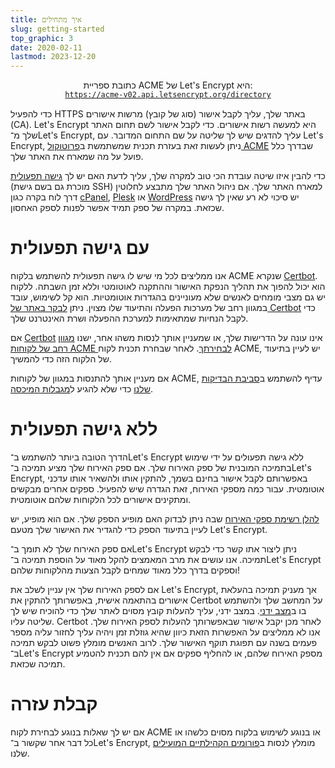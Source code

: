 ```yaml
---
title: איך מתחילים
slug: getting-started
top_graphic: 3
date: 2020-02-11
lastmod: 2023-12-20
---
```


<div style="display: flex; flex-direction: column; align-items: center; margin-bottom: 15px;">
  <div>כתובת ספריית ACME של Let's Encrypt היא:</div>
  <div><a href="https://acme-v02.api.letsencrypt.org"><code>https://acme-v02.api.letsencrypt.org/directory</code></a></div>
</div>

כדי להפעיל HTTPS באתר שלך, עליך לקבל אישור (סוג של קובץ) מרשות אישורים (CA). Let's Encrypt היא למעשה רשות אישורים. כדי לקבל אישור לשם תחום האתר שלך מ־Let's Encrypt, עליך להדגים שיש לך שליטה על שם התחום המדובר. עם Let's Encrypt, ניתן לעשות זאת בעזרת תכנית שמשתמשת ב[פרוטוקול ACME](https://tools.ietf.org/html/rfc8555) שבדרך כלל פועל על מה שמארח את האתר שלך.

כדי להבין איזו שיטה עובדת הכי טוב למקרה שלך, עליך לדעת האם יש לך [גישה תפעולית](https://en.wikipedia.org/wiki/Shell_account) (מוכרת גם בשם גישת SSH) למארח האתר שלך. אם ניהול האתר שלך מתבצע לחלוטין דרך לוח בקרה כגון [cPanel](https://cpanel.net/),‏ [Plesk](https://www.plesk.com/) או [WordPress](https://wordpress.org/) יש סיכוי לא רע שאין לך גישה שכזאת. במקרה של ספק תמיד אפשר לפנות לספק האחסון.

# עם גישה תפעולית

אנו ממליצים לכל מי שיש לו גישה תפעולית להשתמש בלקוח ACME שנקרא [Certbot][]. הוא יכול להפוך את תהליך הנפקת האישור וההתקנה לאוטומטי וללא זמן השבתה. ללקוח יש גם מצבי מומחים לאנשים שלא מעוניינים בהגדרות אוטומטיות. הוא קל לשימוש, עובד במגוון רחב של מערכות הפעלה והתיעוד שלו מצוין. ניתן [לבקר באתר של Certbot][Certbot] כדי לקבל הנחיות שמתאימות למערכת ההפעלה ושרת האינטרנט שלך.

אם [Certbot][] אינו עונה על הדרישות שלך, או שמעניין אותך לנסות משהו אחר, ישנו [מגוון רחב של לקוחות ACME לבחירתך](/docs/client-options).  לאחר שבחרת תכנית לקוח ACME, יש לעיין בתיעוד של הלקוח הזה כדי להמשיך.

אם מעניין אותך להתנסות במגוון של לקוחות ACME, עדיף להשתמש ב[סביבת הבדיקות שלנו](/docs/staging-environment) כדי שלא להגיע ל[מגבלות המיכסה](/docs/rate-limits).

# ללא גישה תפעולית

הדרך הטובה ביותר להשתמש ב־Let's Encrypt ללא גישה תפעולים על ידי שימוש בתמיכה המובנית של ספק האירוח שלך. אם ספק האירוח שלך מציע תמיכה ב־Let's Encrypt, באפשרותם לקבל אישור בחינם בשמך, להתקין אותו ולהשאיר אותו עדכני אוטומטית. עבור כמה מספקי האירוח, זאת הגדרה שיש להפעיל. ספקים אחרים מבקשים ומתקינים אישורים לכל הלקוחות שלהם אוטומטית.

[להלן רשימת ספקי האירוח](https://community.letsencrypt.org/t/web-hosting-who-support-lets-encrypt/6920) שבה ניתן לבדוק האם מופיע הספק שלך. אם הוא מופיע, יש לעיין בתיעוד הספק כדי להגדיר את האישור שלך מטעם Let's Encrypt.

אם ספק האירוח שלך לא תומך ב־Let's Encrypt ניתן ליצור אתו קשר כדי לבקש תמיכה. אנו עושים את מרב המאמצים להקל מאוד על הוספת תמיכה ב־Let's Encrypt וספקים בדרך כלל מאוד שמחים לקבל הצעות מהלקוחות שלהם!

אם לספק האירוח שלך אין עניין לשלב את Let's Encrypt, אך מעניק תמיכה בהעלאת אישורים בהתאמה אישית, באפשרותך להתקין את Certbot על המחשב שלך ולהשתמש בו ב[מצב ידני](https://certbot.eff.org/docs/using.html#manual). במצב ידני, עליך להעלות קובץ מסוים לאתר שלך כדי להוכיח שיש לך שליטה עליו. Certbot לאחר מכן יקבל אישור שבאפשרותך להעלות לספק האירוח שלך. אנו לא ממליצים על האפשרות הזאת כיוון שהיא גוזלת זמן ויהיה עליך לחזור עליה מספר פעמים בשנה עם תפוגת תוקף האישור שלך. לרוב האנשים מומלץ פשוט לבקש תמיכה ב־Let's Encrypt מספק האירוח שלהם, או להחליף ספקים אם אין להם תכנית להטמיע תמיכה שכזאת.

# קבלת עזרה

אם יש לך שאלות בנוגע לבחירת לקוח ACME או בנוגע לשימוש בלקוח מסוים כלשהו או כל דבר אחר שקשור ב־Let's Encrypt, מומלץ לנסות ב[פורומים הקהילתיים המועילים](https://community.letsencrypt.org/) שלנו.

[Certbot]: https://certbot.eff.org/ "Certbot"

[Certbot]: https://certbot.eff.org/ "Certbot"

